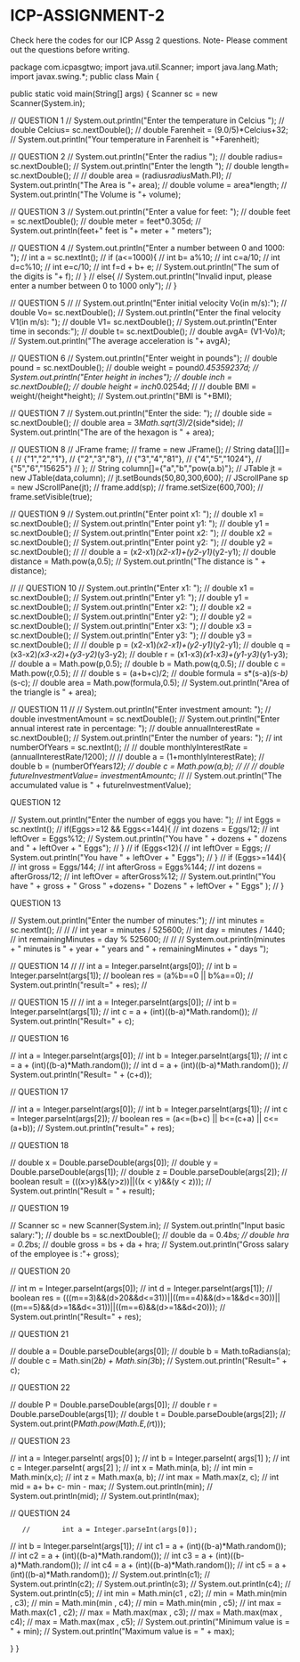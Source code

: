 # ICP-ASSIGNMENT-2
Check here the codes for our ICP Assg 2 questions. Note- Please comment out the questions before writing.

package com.icpasgtwo;
import java.util.Scanner;
import java.lang.Math;
import javax.swing.*;
public class Main {

   public static void main(String[] args) {
  Scanner sc = new Scanner(System.in);

//    QUESTION 1
//        System.out.println("Enter the temperature in Celcius ");
//    double Celcius= sc.nextDouble();
//    double Farenheit = (9.0/5)*Celcius+32;
//        System.out.println("Your temperature in Farenheit is "+Farenheit);


//      QUESTION 2
//        System.out.println("Enter the radius ");
//        double radius= sc.nextDouble();
//        System.out.println("Enter the length ");
//        double length= sc.nextDouble();
//
//        double area = (radius*radius*Math.PI);
//        System.out.println("The Area is "+ area);
//        double volume = area*length;
//        System.out.println("The Volume is "+ volume);

//        QUESTION 3
//        System.out.println("Enter a value for feet: ");
//        double feet = sc.nextDouble();
//        double meter = feet*0.305d;
//        System.out.println(feet+" feet is "+ meter + " meters");


//        QUESTION 4
//        System.out.println("Enter a number between 0 and 1000: ");
//        int a = sc.nextInt();
//        if (a<=1000){
//            int b= a%10;
//            int c=a/10;
//            int d=c%10;
//            int e=c/10;
//            int f=d + b+ e;
//            System.out.println("The sum of the digits is "+ f);
//        }
//        else{
//            System.out.println("Invalid input, please enter a number between 0 to 1000 only");
//        }


//        QUESTION 5
//
//        System.out.println("Enter initial velocity Vo(in m/s):");
//        double Vo= sc.nextDouble();
//        System.out.println("Enter the final velocity V1(in m/s): ");
//        double V1= sc.nextDouble();
//        System.out.println("Enter time in seconds:");
//        double t= sc.nextDouble();
//        double avgA= (V1-Vo)/t;
//        System.out.println("The average acceleration is "+ avgA);

//        QUESTION 6
//        System.out.println("Enter weight in pounds");
//        double pound = sc.nextDouble();
//        double weight = pound*0.45359237d;
//        System.out.println("Enter height in inches");
//        double inch = sc.nextDouble();
//        double height = inch*0.0254d;
//
//        double BMI = weight/(height*height);
//        System.out.println("BMI is "+BMI);

//        QUESTION 7
//        System.out.println("Enter the side: ");
//        double side = sc.nextDouble();
//        double area = 3*Math.sqrt(3)/2*(side*side);
//        System.out.println("The are of the hexagon is " + area);

//        QUESTION 8
//        JFrame frame;
//        frame = new JFrame();
//        String data[][]={
//                {"1","2","1"},
//                {"2","3","8"},
//                {"3","4","81"},
//                {"4","5","1024"},
//                {"5","6","15625"}
//        };
//        String column[]={"a","b","pow(a.b)"};
//        JTable jt = new JTable(data,column);
//        jt.setBounds(50,80,300,600);
//        JScrollPane sp = new JScrollPane(jt);
//        frame.add(sp);
//        frame.setSize(600,700);
//        frame.setVisible(true);

//        QUESTION 9
//        System.out.println("Enter point x1: ");
//        double x1 = sc.nextDouble();
//        System.out.println("Enter point y1: ");
//        double y1 = sc.nextDouble();
//        System.out.println("Enter point x2: ");
//        double x2 = sc.nextDouble();
//        System.out.println("Enter point y2: ");
//        double y2 = sc.nextDouble();
//
//        double a = (x2-x1)*(x2-x1)+(y2-y1)*(y2-y1);
//        double distance = Math.pow(a,0.5);
//        System.out.println("The distance is " + distance);

//
//        QUESTION 10
//        System.out.println("Enter x1: ");
//        double x1 = sc.nextDouble();
//        System.out.println("Enter y1: ");
//        double y1 = sc.nextDouble();
//        System.out.println("Enter x2: ");
//        double x2 = sc.nextDouble();
//        System.out.println("Enter y2: ");
//        double y2 = sc.nextDouble();
//        System.out.println("Enter x3: ");
//        double x3 = sc.nextDouble();
//        System.out.println("Enter y3: ");
//        double y3 = sc.nextDouble();
//
//        double p = (x2-x1)*(x2-x1)+(y2-y1)*(y2-y1);
//        double q = (x3-x2)*(x3-x2)+(y3-y2)*(y3-y2);
//        double r = (x1-x3)*(x1-x3)+(y1-y3)*(y1-y3);
//        double a = Math.pow(p,0.5);
//        double b = Math.pow(q,0.5);
//        double c = Math.pow(r,0.5);
//
//        double s = (a+b+c)/2;
//        double formula = s*(s-a)*(s-b)*(s-c);
//        double area = Math.pow(formula,0.5);
//        System.out.println("Area of the triangle is " + area);

//        QUESTION 11
//
//        System.out.println("Enter investment amount: ");
//        double investmentAmount = sc.nextDouble();
//        System.out.println("Enter annual interest rate in percentage: ");
//        double annualInterestRate = sc.nextDouble();
//        System.out.println("Enter the number of years: ");
//        int numberOfYears = sc.nextInt();
//
//        double monthlyInterestRate = (annualInterestRate/1200);
//
//        double a = (1+monthlyInterestRate);
//        double b = (numberOfYears*12);
//        double c = Math.pow(a,b);
//
//
//        double futureInvestmentValue= investmentAmount*c;
//
//        System.out.println("The accumulated value is " + futureInvestmentValue);


QUESTION 12

//        System.out.println("Enter the number of eggs you have: ");
//        int Eggs = sc.nextInt();
//        if(Eggs>=12 && Eggs<=144){
//            int dozens = Eggs/12;
//            int leftOver = Eggs%12;
//            System.out.println("You have " + dozens + " dozens and " + leftOver + " Eggs");
//        }
//        if (Eggs<12){
//            int leftOver = Eggs;
//            System.out.println("You have " + leftOver + " Eggs");
//        }
//        if (Eggs>=144){
//            int gross = Eggs/144;
//            int afterGross = Eggs%144;
//            int dozens = afterGross/12;
//            int leftOver = afterGross%12;
//            System.out.println("You have " + gross + " Gross " +dozens+ " Dozens " + leftOver + " Eggs" );
//        }


QUESTION 13

//        System.out.println("Enter the number of minutes:");
//        int minutes = sc.nextInt();
//
//
//        int year = minutes / 525600;
//        int day = minutes / 1440;
//        int remainingMinutes = day % 525600;
//
//
//        System.out.println(minutes + " minutes is " + year + " years and "  +  remainingMinutes + " days ");


//        QUESTION 14
//
//                int a = Integer.parseInt(args[0]);
//                int b = Integer.parseInt(args[1]);
//                boolean res = (a%b==0 || b%a==0);
//                System.out.println("result=" + res);
//

//        QUESTION 15
//
//        int a = Integer.parseInt(args[0]);
//        int b = Integer.parseInt(args[1]);
//        int c = a + (int)((b-a)*Math.random());
//        System.out.println("Result=" + c);


//        QUESTION 16

//        int a = Integer.parseInt(args[0]);
//        int b = Integer.parseInt(args[1]);
//        int c = a + (int)((b-a)*Math.random());
//        int d = a + (int)((b-a)*Math.random());
//        System.out.println("Result= " + (c+d));


//        QUESTION 17

//        int a = Integer.parseInt(args[0]);
//        int b = Integer.parseInt(args[1]);
//        int c = Integer.parseInt(args[2]);
//        boolean res = (a<=(b+c) || b<=(c+a) || c<=(a+b));
//        System.out.println("result=" + res);


//        QUESTION 18

//        double x = Double.parseDouble(args[0]);
//        double y = Double.parseDouble(args[1]);
//        double z = Double.parseDouble(args[2]);
//        boolean result = (((x>y)&&(y>z))||((x < y)&&(y < z)));
//        System.out.println("Result = " + result);


//        QUESTION 19

//        Scanner sc = new Scanner(System.in);
//        System.out.println("Input basic salary:");
//        double bs = sc.nextDouble();
//        double da = 0.4*bs;
//        double hra = 0.2*bs;
//        double gross = bs + da + hra;
//        System.out.println("Gross salary of the employee is :"+ gross);


//        QUESTION 20

//        int m = Integer.parseInt(args[0]);
//        int d = Integer.parseInt(args[1]);
//        boolean res = (((m==3)&&(d>20&&d<=31))||((m==4)&&(d>=1&&d<=30))||((m==5)&&(d>=1&&d<=31))||((m==6)&&(d>=1&&d<20)));
//        System.out.println("Result=" + res);


//        QUESTION 21

//        double a = Double.parseDouble(args[0]);
//        double b = Math.toRadians(a);
//        double c = Math.sin(2*b) + Math.sin(3*b);
//        System.out.println("Result=" + c);


//        QUESTION 22

//        double P = Double.parseDouble(args[0]);
//        double r = Double.parseDouble(args[1]);
//        double t = Double.parseDouble(args[2]);
//        System.out.print(P*Math.pow(Math.E,(r*t)));


//        QUESTION 23

//        int a = Integer.parseInt( args[0] );
//        int b = Integer.parseInt( args[1] );
//        int c = Integer.parseInt( args[2] );
//        int x = Math.min(a, b);
//        int min = Math.min(x,c);
//        int z = Math.max(a, b);
//        int max = Math.max(z, c);
//        int mid = a+ b+ c- min - max;
//        System.out.println(min);
//        System.out.println(mid);
//        System.out.println(max);


//        QUESTION 24

       //        int a = Integer.parseInt(args[0]);
//        int b = Integer.parseInt(args[1]);
//        int c1 = a + (int)((b-a)*Math.random());
//        int c2 = a + (int)((b-a)*Math.random());
//        int c3 = a + (int)((b-a)*Math.random());
//        int c4 = a + (int)((b-a)*Math.random());
//        int c5 = a + (int)((b-a)*Math.random());
//        System.out.println(c1);
//        System.out.println(c2);
//        System.out.println(c3);
//        System.out.println(c4);
//        System.out.println(c5);
//        int min = Math.min(c1 , c2);
//        min = Math.min(min , c3);
//        min = Math.min(min , c4);
//        min = Math.min(min , c5);
//        int max = Math.max(c1 , c2);
//        max = Math.max(max , c3);
//        max = Math.max(max , c4);
//        max = Math.max(max , c5);
//        System.out.println("Minimum value is = " + min);
//        System.out.println("Maximum value is = " + max);



























   }
}





















